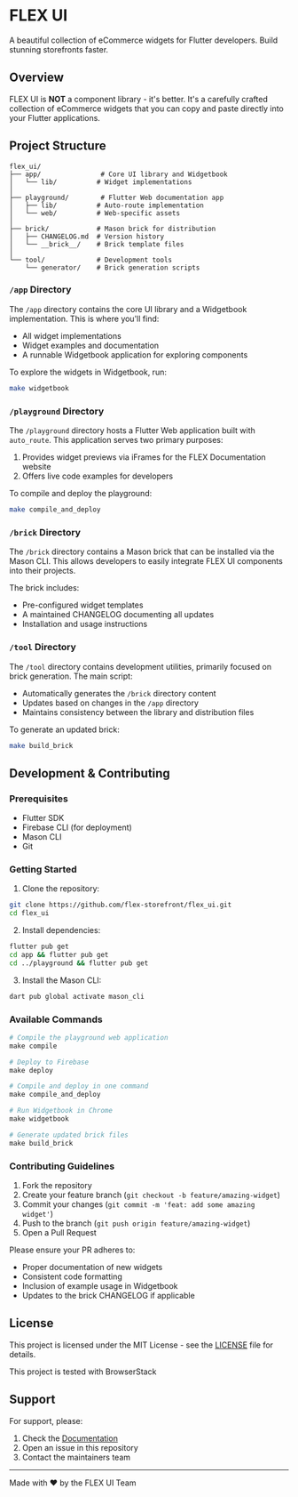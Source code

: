 # FLEX UI

A beautiful collection of eCommerce widgets for Flutter developers. Build stunning storefronts faster.

## Overview

FLEX UI is **NOT** a component library - it's better. It's a carefully crafted collection of eCommerce widgets that you can copy and paste directly into your Flutter applications.

## Project Structure

```
flex_ui/
├── app/               # Core UI library and Widgetbook
│   └── lib/          # Widget implementations
│
├── playground/        # Flutter Web documentation app
│   ├── lib/          # Auto-route implementation
│   └── web/          # Web-specific assets
│
├── brick/            # Mason brick for distribution
│   ├── CHANGELOG.md  # Version history
│   └── __brick__/    # Brick template files
│
└── tool/             # Development tools
    └── generator/    # Brick generation scripts
```

### `/app` Directory

The `/app` directory contains the core UI library and a Widgetbook implementation. This is where you'll find:
- All widget implementations
- Widget examples and documentation
- A runnable Widgetbook application for exploring components

To explore the widgets in Widgetbook, run:
```bash
make widgetbook
```

### `/playground` Directory

The `/playground` directory hosts a Flutter Web application built with `auto_route`. This application serves two primary purposes:
1. Provides widget previews via iFrames for the FLEX Documentation website
2. Offers live code examples for developers

To compile and deploy the playground:
```bash
make compile_and_deploy
```

### `/brick` Directory

The `/brick` directory contains a Mason brick that can be installed via the Mason CLI. This allows developers to easily integrate FLEX UI components into their projects.

The brick includes:
- Pre-configured widget templates
- A maintained CHANGELOG documenting all updates
- Installation and usage instructions

### `/tool` Directory

The `/tool` directory contains development utilities, primarily focused on brick generation. The main script:
- Automatically generates the `/brick` directory content
- Updates based on changes in the `/app` directory
- Maintains consistency between the library and distribution files

To generate an updated brick:
```bash
make build_brick
```

## Development & Contributing

### Prerequisites

- Flutter SDK
- Firebase CLI (for deployment)
- Mason CLI
- Git

### Getting Started

1. Clone the repository:
```bash
git clone https://github.com/flex-storefront/flex_ui.git
cd flex_ui
```

2. Install dependencies:
```bash
flutter pub get
cd app && flutter pub get
cd ../playground && flutter pub get
```

3. Install the Mason CLI:
```bash
dart pub global activate mason_cli
```

### Available Commands

```makefile
# Compile the playground web application
make compile

# Deploy to Firebase
make deploy

# Compile and deploy in one command
make compile_and_deploy

# Run Widgetbook in Chrome
make widgetbook

# Generate updated brick files
make build_brick
```

### Contributing Guidelines

1. Fork the repository
2. Create your feature branch (`git checkout -b feature/amazing-widget`)
3. Commit your changes (`git commit -m 'feat: add some amazing widget'`)
4. Push to the branch (`git push origin feature/amazing-widget`)
5. Open a Pull Request

Please ensure your PR adheres to:
- Proper documentation of new widgets
- Consistent code formatting
- Inclusion of example usage in Widgetbook
- Updates to the brick CHANGELOG if applicable

## License

This project is licensed under the MIT License - see the [LICENSE](LICENSE) file for details.

This project is tested with BrowserStack

## Support

For support, please:
1. Check the [Documentation](https://flex.base1.com)
2. Open an issue in this repository
3. Contact the maintainers team

---
Made with ♥️ by the FLEX UI Team
